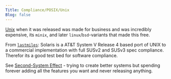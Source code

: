 ```yaml
---
Title: Compliance/POSIX/Unix
Blog: false
---
```


[Unix](https://en.wikipedia.org/wiki/Unix) when it was released was made for business and was incredibly expensive, its `minix`, and later `linux`/`bsd`-variants that made this free.

From [`lastmiles`](https://twitch.tv/lastmiles): Solaris is a AT&T System V Release 4 based port of UNIX to a commercial implementation with full SUSv2 and SUSv3 spec compliance. Therefor its a good test bed for software compliance.

See [Second-System Effect](https://en.wikipedia.org/wiki/Second-system_effect) - trying to create better systems but spending forever adding all the features you want and never releasing anything.
